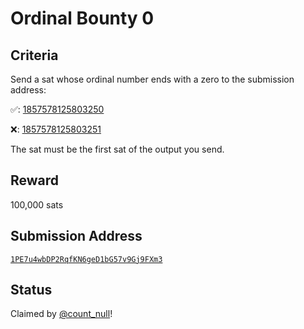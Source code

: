 Ordinal Bounty 0
================

Criteria
--------

Send a sat whose ordinal number ends with a zero to the submission address:

✅: [1857578125803250](https://ordinals.globalboost.info/ordinal/1857578125803250)

❌: [1857578125803251](https://ordinals.globalboost.info/ordinal/1857578125803251)

The sat must be the first sat of the output you send.

Reward
------

100,000 sats

Submission Address
------------------

[`1PE7u4wbDP2RqfKN6geD1bG57v9Gj9FXm3`](https://mempool.space/address/1PE7u4wbDP2RqfKN6geD1bG57v9Gj9FXm3)

Status
------

Claimed by [@count_null](https://twitter.com/rodarmor/status/1560793241473400833)!
